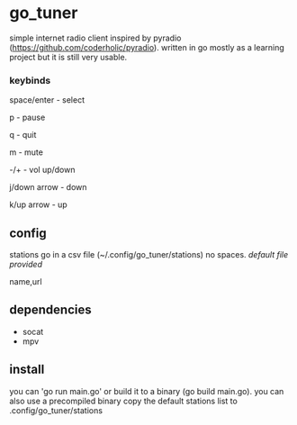 # go_tuner

simple internet radio client inspired by pyradio (https://github.com/coderholic/pyradio). written in go mostly as a learning project but it is still very usable. 

### keybinds
space/enter - select

p - pause

q - quit

m - mute

-/+ - vol up/down

j/down arrow - down

k/up arrow - up

## config
stations go in a csv file (~/.config/go_tuner/stations) no spaces. *default file provided*

name,url

## dependencies
- socat
- mpv

## install
you can 'go run main.go' or build it to a binary (go build main.go). you can also use a precompiled binary copy the default stations list to .config/go_tuner/stations

